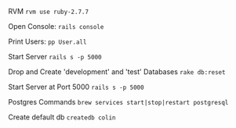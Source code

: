 RVM `rvm use ruby-2.7.7`

Open Console:
`rails console`

Print Users:
`pp User.all`

Start Server
`rails s -p 5000`

Drop and Create 'development' and 'test' Databases
`rake db:reset`

Start Server at Port 5000
`rails s -p 5000`

Postgres Commands
`brew services start|stop|restart postgresql`

Create default db
`createdb colin`
